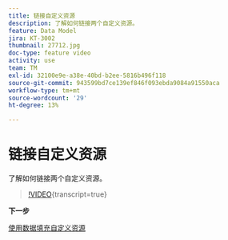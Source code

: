 ```yaml
---
title: 链接自定义资源
description: 了解如何链接两个自定义资源。
feature: Data Model
jira: KT-3002
thumbnail: 27712.jpg
doc-type: feature video
activity: use
team: TM
exl-id: 32100e9e-a38e-40bd-b2ee-5816b496f118
source-git-commit: 943599bd7ce139ef846f093ebda9084a91550aca
workflow-type: tm+mt
source-wordcount: '29'
ht-degree: 13%

---
```


# 链接自定义资源

了解如何链接两个自定义资源。

>[!VIDEO](https://video.tv.adobe.com/v/27712?learn=on){transcript=true}

**下一步**

[使用数据填充自定义资源](./populate-custom-resources-with-data.md)
